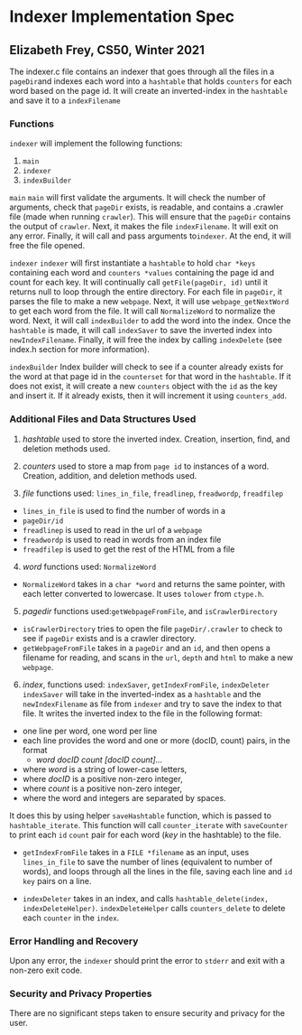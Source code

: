 # Indexer Implementation Spec 
## Elizabeth Frey, CS50, Winter 2021

The indexer.c file contains an indexer that goes through all the files in a `pageDir`and indexes each word into a `hashtable` that holds `counters` for each word based on the page id. It will create an inverted-index in the `hashtable` and save it to a `indexFilename`

### Functions
`indexer` will implement the following functions:
1. `main`
2. `indexer`
3. `indexBuilder`

`main`
`main` will first validate the arguments. It will check the number of arguments, check that `pageDir` exists, is readable, and contains a .crawler file (made when running `crawler`). This will ensure that the `pageDir` contains the output of `crawler`. Next, it makes the file `indexFilename`. It will exit on any error. Finally, it will call and pass arguments to`indexer`. At the end, it will free the file opened. 

`indexer`
`indexer` will first instantiate a `hashtable` to hold `char *keys` containing each word and `counters *values` containing the page id and count for each key. 
It will continually call `getFile(pageDir, id)` until it returns null to loop through the entire directory. For each file in `pageDir`, it parses the file to make a new `webpage`. Next, it will use `webpage_getNextWord` to get each word from the file. It will call `NormalizeWord` to normalize the word. 
Next, it will call `indexBuilder` to add the word into the index. Once the `hashtable` is made, it will call `indexSaver` to save the inverted index into `newIndexFilename`. Finally, it will free the index by calling `indexDelete` (see index.h section for more information).

`indexBuilder`
Index builder will check to see if a counter already exists for the word at that page id in the `counterset` for that word in the `hashtable`. If it does not exist, it will create a new `counters` object with the `id` as the key and insert it. If it already exists, then it will increment it using `counters_add`.

### Additional Files and Data Structures Used
1. *hashtable* used to store the inverted index. Creation, insertion, find, and deletion methods used.

2. *counters* used to store a map from `page id` to instances of a word. Creation, addition, and deletion methods used. 

3. *file* functions used: `lines_in_file`, `freadlinep`, `freadwordp`, `freadfilep`
- `lines_in_file` is used to find the number of words in a 
- `pageDir/id`
- `freadlinep` is used to read in the url of a `webpage`
- `freadwordp` is used to read in words from an index file
- `freadfilep` is used to get the rest of the HTML from a file

4. *word* functions used: `NormalizeWord`
- `NormalizeWord` takes in a `char *word` and returns the same pointer, with each letter converted to lowercase. It uses `tolower` from `ctype.h`.

5. *pagedir* functions used:`getWebpageFromFile`, and `isCrawlerDirectory`
- `isCrawlerDirectory` tries to open the file `pageDir/.crawler` to check to see if `pageDir` exists and is a crawler directory. 
- `getWebpageFromFile` takes in a `pageDir` and an `id`, and then opens a filename for reading, and scans in the `url`, `depth` and `html` to make a new `webpage`.

6. *index*, functions used: `indexSaver`, `getIndexFromFile`, `indexDeleter`
`indexSaver` will take in the inverted-index as a `hashtable` and the `newIndexFilename` as file from `indexer` and try to save the index to that file. 
It writes the inverted index to the file in the following format: 
* one line per word, one word per line
 * each line provides the word and one or more (docID, count) pairs, in the format
	 * *word docID count [docID count]...*
 * where *word* is a string of lower-case letters,
 * where *docID* is a positive non-zero integer,
 * where *count* is a positive non-zero integer,
 * where the word and integers are separated by spaces.

It does this by using helper `saveHashtable` function, which is passed to `hashtable_iterate`. This function will call `counter_iterate` with `saveCounter` to print each `id` `count` pair for each word (*key* in the hashtable) to the file. 

- `getIndexFromFile` takes in a `FILE *filename` as an input, uses `lines_in_file` to save the number of lines (equivalent to number of words), and loops through all the lines in the file, saving each line and `id key` pairs on a line. 

- `indexDeleter` takes in an index, and calls `hashtable_delete(index, indexDeleteHelper)`. `indexDeleteHelper` calls `counters_delete` to delete each `counter` in the `index`.

### Error Handling and Recovery

Upon any error, the `indexer` should print the error to `stderr` and exit with a non-zero exit code. 

### Security and Privacy Properties

There are no significant steps taken to ensure security and privacy for the user. 
